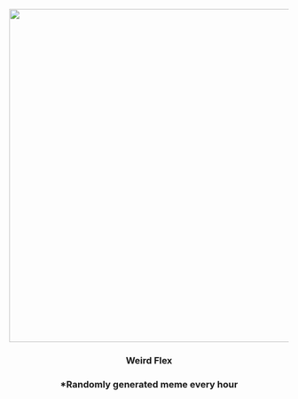 <p align="center">
        <img src="https://i.redd.it/nq7m6eeoygc91.jpg" width="600" height="600">
        </p>
        <h3 align="center">Weird Flex</h3>
        <h3 align="center">*Randomly generated meme every hour</h3>
    